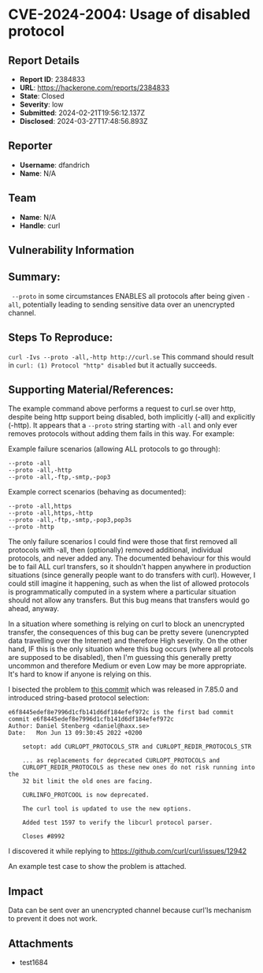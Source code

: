 # CVE-2024-2004: Usage of disabled protocol

## Report Details
- **Report ID**: 2384833
- **URL**: https://hackerone.com/reports/2384833
- **State**: Closed
- **Severity**: low
- **Submitted**: 2024-02-21T19:56:12.137Z
- **Disclosed**: 2024-03-27T17:48:56.893Z

## Reporter
- **Username**: dfandrich
- **Name**: N/A

## Team
- **Name**: N/A
- **Handle**: curl

## Vulnerability Information
## Summary:
` --proto` in some circumstances ENABLES all protocols after being given `-all`, potentially leading to sending sensitive data over an unencrypted channel.

## Steps To Reproduce:
`curl -Ivs --proto -all,-http http://curl.se`
This command should result in `curl: (1) Protocol "http" disabled` but it actually succeeds.

## Supporting Material/References:
The example command above performs a request to curl.se over http, despite being http support being disabled, both implicitly (-all) and explicitly (-http).  It appears that a `--proto` string starting with `-all` and only ever removes protocols without adding them fails in this way. For example:

Example failure scenarios (allowing ALL protocols to go through):
```
--proto -all
--proto -all,-http
--proto -all,-ftp,-smtp,-pop3
```
Example correct scenarios (behaving as documented):
```
--proto -all,https
--proto -all,https,-http
--proto -all,-ftp,-smtp,-pop3,pop3s
--proto -http
```
The only failure scenarios I could find were those that first removed all protocols with -all, then (optionally) removed additional, individual
protocols, and never added any. The documented behaviour for this would be to fail ALL curl transfers, so it shouldn't happen anywhere in production
situations (since generally people want to do transfers with curl). However, I could still imagine it happening, such as when the list of allowed protocols is programmatically computed in a system where a particular situation should not allow any transfers. But this bug means that transfers would go ahead, anyway.

In a situation where something is relying on curl to block an unencrypted transfer, the consequences of this bug can be pretty severe (unencrypted data travelling over the Internet) and therefore High severity. On the other hand, IF this is the only situation where this bug occurs (where all protocols are supposed to be disabled), then I'm guessing this generally pretty uncommon and therefore Medium or even Low may be more appropriate. It's hard to know if anyone is relying on this.

I bisected the problem to [this commit]( https://github.com/curl/curl/commit/e6f8445edef8e7996d1cfb141d6df184efef972c) which was released in 7.85.0 and introduced string-based protocol selection:
```
e6f8445edef8e7996d1cfb141d6df184efef972c is the first bad commit
commit e6f8445edef8e7996d1cfb141d6df184efef972c
Author: Daniel Stenberg <daniel@haxx.se>
Date:   Mon Jun 13 09:30:45 2022 +0200

    setopt: add CURLOPT_PROTOCOLS_STR and CURLOPT_REDIR_PROTOCOLS_STR

    ... as replacements for deprecated CURLOPT_PROTOCOLS and
    CURLOPT_REDIR_PROTOCOLS as these new ones do not risk running into the
    32 bit limit the old ones are facing.

    CURLINFO_PROTCOOL is now deprecated.

    The curl tool is updated to use the new options.

    Added test 1597 to verify the libcurl protocol parser.

    Closes #8992
```
I discovered it while replying to https://github.com/curl/curl/issues/12942

An example test case to show the problem is attached.

## Impact

Data can be sent over an unencrypted channel because curl'ls mechanism to prevent it does not work.

## Attachments
- test1684
